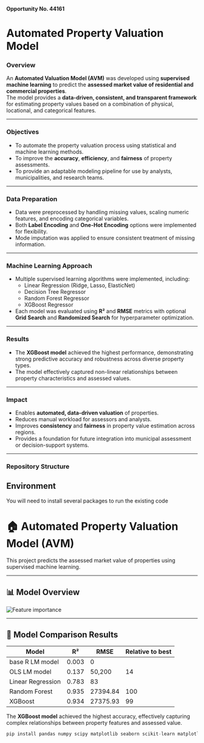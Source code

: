 __Opportunity No. 44161__

# Automated Property Valuation Model 

### Overview
An **Automated Valuation Model (AVM)** was developed using **supervised machine learning** to predict the **assessed market value of residential and commercial properties**.  
The model provides a **data-driven, consistent, and transparent framework** for estimating property values based on a combination of physical, locational, and categorical features.

---

### Objectives
- To automate the property valuation process using statistical and machine learning methods.  
- To improve the **accuracy**, **efficiency**, and **fairness** of property assessments.  
- To provide an adaptable modeling pipeline for use by analysts, municipalities, and research teams.

---

### Data Preparation
- Data were preprocessed by handling missing values, scaling numeric features, and encoding categorical variables.  
- Both **Label Encoding** and **One-Hot Encoding** options were implemented for flexibility.  
- Mode imputation was applied to ensure consistent treatment of missing information.

---

### Machine Learning Approach
- Multiple supervised learning algorithms were implemented, including:
  - Linear Regression (Ridge, Lasso, ElasticNet)
  - Decision Tree Regressor
  - Random Forest Regressor
  - XGBoost Regressor
- Each model was evaluated using **R²** and **RMSE** metrics with optional **Grid Search** and **Randomized Search** for hyperparameter optimization.

---

### Results
- The **XGBoost model** achieved the highest performance, demonstrating strong predictive accuracy and robustness across diverse property types.  
- The model effectively captured non-linear relationships between property characteristics and assessed values.

---

### Impact
- Enables **automated, data-driven valuation** of properties.  
- Reduces manual workload for assessors and analysts.  
- Improves **consistency** and **fairness** in property value estimation across regions.  
- Provides a foundation for future integration into municipal assessment or decision-support systems.

---

### Repository Structure
## Environment

You will need to install several packages to run the existing code

# 🏠 Automated Property Valuation Model (AVM)

This project predicts the assessed market value of properties using supervised machine learning.

---

## 📊 Model Overview

![Feature importance](images/xgb_feature_importance.png)

---

## 🧮 Model Comparison Results

| Model | R² | RMSE | Relative to best |
|-------|----|------|--------------|
| base R LM model	| 0.003| 0 |
| OLS LM model | 0.137 | 50,200 | 14 |
| Linear Regression | 0.783 | 83 | |
| Random Forest | 0.935 | 27394.84 | 100 |
| XGBoost | 0.934 | 27375.93 | 99|

The **XGBoost model** achieved the highest accuracy, effectively capturing complex relationships between property features and assessed value.


```python
pip install pandas numpy scipy matplotlib seaborn scikit-learn matplotlib xgboost joblib typing-extensions notebook ipython tqdm

